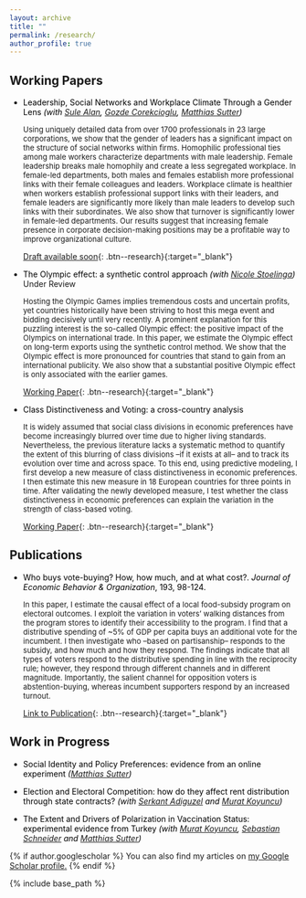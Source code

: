 ```yaml
---
layout: archive
title: ""
permalink: /research/
author_profile: true
---
```


## Working Papers

* <span style="color:Black"> Leadership, Social Networks and Workplace Climate Through a Gender Lens
	*(with [Sule Alan](https://sulealan.com/), [Gozde Corekcioglu](https://www.gozdecorekcioglu.com), [Matthias Sutter](https://www.coll.mpg.de/matthias-sutter))* </span>
	
	 <font size="2.5"> Using uniquely detailed data from over 1700 professionals in 23 large corporations, we show that the gender of leaders has a significant impact on the structure of social networks within firms. Homophilic professional ties among male workers characterize departments with male leadership. Female leadership breaks male homophily and create a less segregated workplace. In female-led departments, both males and females establish more professional links with their female colleagues and leaders.  Workplace climate is healthier when workers establish professional support links with their leaders, and female leaders are significantly more likely than male leaders to develop such links with their subordinates. We also show that turnover is significantly lower in female-led departments. Our results suggest that increasing female presence in corporate decision-making positions may be a profitable way to improve organizational culture. </font> 
	
	[Draft available soon](){: .btn--research}{:target="_blank"}
	
* <span style="color:Black"> The Olympic effect: a synthetic control approach
	*(with [Nicole Stoelinga](https://www.nicolestoelinga.com/home))* </span> Under Review
	
	<font size="2.5"> Hosting the Olympic Games implies tremendous costs and uncertain profits, yet countries historically have been striving to host this mega event and bidding decisively until very recently. A prominent explanation for this puzzling interest is the so-called Olympic effect: the positive impact of the Olympics on international trade. In this paper, we estimate the Olympic effect on long-term exports using the synthetic control method. We show that the Olympic effect is more pronounced for countries that stand to gain from an international publicity. We also show that a substantial positive Olympic effect is only associated with the earlier games. </font> 	
	
	[Working Paper](/files/The_Olympic_Effect.pdf){: .btn--research}{:target="_blank"}
	
* <span style="color:Black"> Class Distinctiveness and Voting: a cross-country analysis </span>
	
	<font size="2.5"> It is widely assumed that social class divisions in economic preferences have become increasingly blurred over time due to higher living standards. Nevertheless, the previous literature lacks a systematic method to quantify the extent of this blurring of class divisions –if it exists at all– and to track its evolution over time and across space. To this end, using predictive modeling, I first develop a new measure of class distinctiveness in economic preferences. I then estimate this new measure in 18 European countries for three points in time. After validating the newly developed measure, I test whether the class distinctiveness in economic preferences can explain the variation in the strength of class-based voting. </font> 
	
	[Working Paper](/files/Class_voting_paper.pdf){: .btn--research}{:target="_blank"}



## Publications

* <span style="color:Black"> Who buys vote-buying? How, how much, and at what cost?. *Journal of Economic Behavior & Organization*, 193, 98-124. </span>

	<font size="2.5"> In this paper, I estimate the causal effect of a local food-subsidy program on electoral outcomes. I exploit the variation in voters’ walking distances from the program stores to identify their accessibility to the program. I find that a distributive spending of ~5% of GDP per capita buys an additional vote for the incumbent. I then investigate who –based on partisanship– responds to the subsidy, and how much and how they respond. The findings indicate that all types of voters respond to the distributive spending in line with the reciprocity rule; however, they respond through different channels and in different magnitude. Importantly, the salient channel for opposition voters is abstention-buying, whereas incumbent supporters respond by an increased turnout. </font> 

	[Link to Publication](https://www.sciencedirect.com/science/article/abs/pii/S0167268121004704){: .btn--research}{:target="_blank"}


## Work in Progress
	
* <span style="color:Black"> Social Identity and Policy Preferences: evidence from an online experiment
	*([Matthias Sutter](https://www.coll.mpg.de/matthias-sutter))* </span>
	
* <span style="color:Black"> Election and Electoral Competition: how do they affect rent distribution through state contracts?
	*(with [Serkant Adiguzel](https://serkantadiguzel.com/) and [Murat Koyuncu](https://academics.boun.edu.tr/mkoyuncu/))* </span>

* <span style="color:Black"> The Extent and Drivers of Polarization in Vaccination Status: experimental evidence from Turkey 
	*(with [Murat Koyuncu](https://academics.boun.edu.tr/mkoyuncu/), [Sebastian Schneider](https://sebastianoschneider.com/) and [Matthias Sutter](https://www.coll.mpg.de/matthias-sutter))* </span>

{% if author.googlescholar %}
  You can also find my articles on <u><a href="{{author.googlescholar}}">my Google Scholar profile</a>.</u>
{% endif %}

{% include base_path %}

<!--- {% for post in site.publications reversed %}
  {% include archive-single.html %}
{% endfor %} --->


